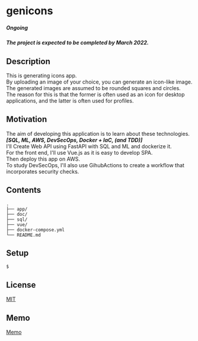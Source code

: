 # genicons

##### Ongoing
##### The project is expected to be completed by March 2022.

## Description

This is generating icons app.  
By uploading an image of your choice, you can generate an icon-like image.  
The generated images are assumed to be rounded squares and circles.  
The reason for this is that the former is often used as an icon for desktop applications, and the latter is often used for profiles.

## Motivation

The aim of developing this application is to learn about these technologies.  
***[SQL, ML, AWS, DevSecOps, Docker + IaC, (and TDD)]***  
I'll Create Web API using FastAPI with SQL and ML and dockerize it.  
For the front end, I'll use Vue.js as it is easy to develop SPA.  
Then deploy this app on AWS.  
To study DevSecOps, I'll also use GihubActions to create a workflow that incorporates security checks.

## Contents

```
.
├── app/
├── doc/
├── sql/
├── vue/
├── docker-compose.yml
└── README.md
```

## Setup

```
$ 
```

## License

[MIT](https://github.com/terib0l/genicons/blob/main/LICENSE)

## Memo

[Memo](https://github.com/terib0l/genicons/tree/main/doc/memo.md)
